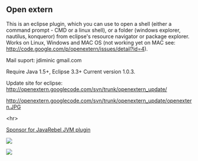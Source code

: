## Open extern ##
This is an eclipse plugin, which you can use to open a shell (either a
command prompt - CMD or a linux shell), or a folder (windows explorer,
nautilus, konqueror) from eclipse's resource navigator or package
explorer. Works on Linux, Windows and MAC OS (not working yet on MAC
see: http://code.google.com/p/openextern/issues/detail?id=4).


Mail suport: jdiminic gmail.com

Require Java 1.5+, Eclipse 3.3+
Current version 1.0.3.

Update site for eclipse: http://openextern.googlecode.com/svn/trunk/openextern_update/


http://openextern.googlecode.com/svn/trunk/openextern_update/openextern.JPG





&lt;hr&gt;



[Sponsor for JavaRebel JVM plugin](http://www.zeroturnaround.com/javarebel/)


[![](http://www.ej-technologies.com/images/headlines2/3453392302.png)](http://www.ej-technologies.com/products/jprofiler/overview.html)

[![](http://www.zeroturnaround.com/wp-content/themes/zeroturnaround2.0/gfx/logo.gif)](http://www.zeroturnaround.com/javarebel/)